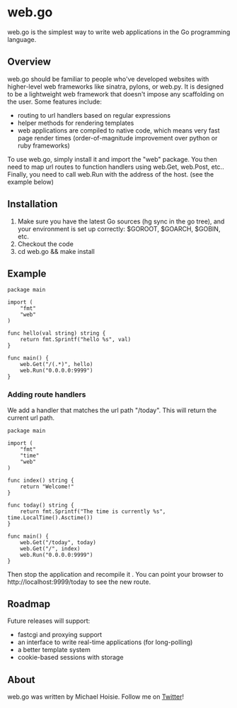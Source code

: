 # web.go

web.go is the simplest way to write web applications in the Go programming language. 

## Overview

web.go should be familiar to people who've developed websites with higher-level web frameworks like sinatra, pylons, or web.py. It is designed to be a lightweight web framework that doesn't impose any scaffolding on the user. Some features include:

* routing to url handlers based on regular expressions
* helper methods for rendering templates
* web applications are compiled to native code, which means very fast page render times (order-of-magnitude improvement over python or ruby frameworks)

To use web.go, simply install it and import the "web" package. You then need to map url routes to function handlers using web.Get, web.Post, etc.. Finally, you need to call web.Run with the address of the host. (see the example below)

## Installation

1. Make sure you have the latest Go sources (hg sync in the go tree), and your environment is set up correctly: $GOROOT, $GOARCH, $GOBIN, etc.
2. Checkout the code
3. cd web.go && make install

## Example
    
    package main
    
    import (
        "fmt"
        "web"
    )
    
    func hello(val string) string { 
        return fmt.Sprintf("hello %s", val) 
    }
    
    func main() {
        web.Get("/(.*)", hello)
        web.Run("0.0.0.0:9999")
    }


### Adding route handlers

We add a handler that matches the url path "/today". This will return the current url path. 

    package main
    
    import (
        "fmt"
        "time"
        "web"
    )

    func index() string {
        return "Welcome!"
    }

    func today() string {
        return fmt.Sprintf("The time is currently %s", time.LocalTime().Asctime())
    }
    
    func main() {
        web.Get("/today", today)
        web.Get("/", index)
        web.Run("0.0.0.0:9999")
    }
    
Then stop the application and recompile it . You can point your browser to http://localhost:9999/today to see the new route. 

## Roadmap

Future releases will support:

* fastcgi and proxying support
* an interface to write real-time applications (for long-polling)
* a better template system
* cookie-based sessions with storage

## About

web.go was written by Michael Hoisie. Follow me on [Twitter](http://www.twitter.com/hoisie)!

